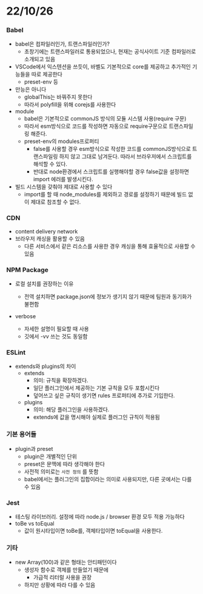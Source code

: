 # 22/10/26

### Babel

- babel은  컴파일러인가, 트랜스파일러인가?
	- 초창기에는 트랜스파일러로 통용되었으나, 현재는 공식사이트 기준 컴파일러로 소개되고 있음
- VSCode에서 익스텐션을 쓰듯이, 바벨도 기본적으로 core를 제공하고 추가적인 기능들을 따로 제공한다
	- preset-env 등
- 만능은 아니다
	- globalThis는 바꿔주지 못한다
	- 따라서 polyfill을 위해 corejs를 사용한다
- module 
	- babel은 기본적으로 commonJS 방식의 모듈 시스템 사용(require 구문)
	- 따라서 esm방식으로 코드를 작성하면 자동으로 require구문으로 트랜스파일링 해준다.
	- preset-env의 modules프로퍼티
		- false를 사용할 경우 esm방식으로 작성한 코드를 commonJS방식으로 트랜스파일링 하지 않고 그대로 남겨둔다. 따라서 브라우저에서 스크립트를 해석할 수 있다.
		- 반대로 node환경에서 스크립트를 실행해야할 경우 false값을 설정하면 import 에러를 발생시킨다. 
- 빌드 시스템을 갖춰야 제대로 사용할 수 있다
	- import를 할 때 node_modules를 제외하고 경로를 설정하기 때문에 빌드 없이 제대로 참조할 수 없다.

### CDN
- content delivery network
- 브라우저 캐싱을 활용할 수 있음
	- 다른 서비스에서 같은 리소스를 사용한 경우 캐싱을 통해 효율적으로 사용할 수 있음

### NPM Package

- 로컬 설치를 권장하는 이유
	- 전역 설치하면 package.json에 정보가 생기지 않기 때문에 팀원과 동기화가 불편함


- verbose
	- 자세한 설명이 필요할 때 사용
	- 깃에서 -vv 쓰는 것도 동일함


### ESLint

- extends와 plugins의 차이
	- extends
		- 의미: 규칙을 확장하겠다.
		- 일단 플러그인에서 제공하는 기본 규칙을 모두 포함시킨다
		- 덮어쓰고 싶은 규칙이 생기면 rules 프로퍼티에 추가로 기입한다.
	- plugins
		- 의미: 해당 플러그인을 사용하겠다.
		- extends에 값을 명시해야 실제로 플러그인 규칙이 적용됨

### 기본 용어들

- plugin과 preset
	- plugin은 개별적인 단위
	- preset은 문맥에 따라 생각해야 한다
	- 사전적 의미로는 `사전 정의` 를 뜻함
	- babel에서는 플러그인의 집합이라는 의미로 사용되지만, 다른 곳에서는 다를 수 있음


### Jest

- 테스팅 라이브러리. 설정에 따라 node.js / browser 환경 모두 적용 가능하다
- toBe vs toEqual
	- 값이 원시타입이면 toBe를, 객체타입이면 toEqual을 사용한다.

### 기타

- new Array(100)과 같은 형태는 안티패턴이다
	- 생성자 함수로 객체를 만들었기 때문에
		- 가급적 리터럴 사용을 권장
	- 하지만 상황에 따라 다를 수 있음

